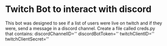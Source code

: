 # Twitch Bot to interact with discord
  This bot was designed to see if a list of users were live on twitch and if they were, send a message in a discord channel. 
  Create a file called creds.py that contains: 
      discordChannelID=''
      discordBotToken=''
      twitchClientID=''
      twitchClientSecret=''
